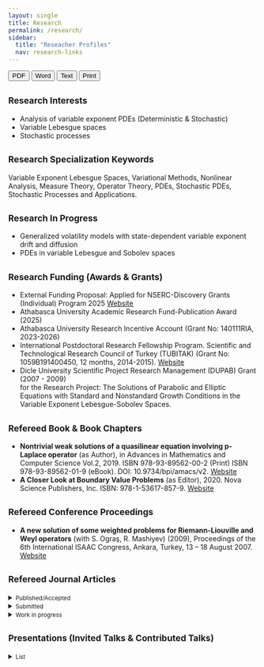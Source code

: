 ```yaml
---
layout: single
title: Research
permalink: /research/
sidebar:
  title: "Reseacher Profiles"
  nav: research-links
---
```

<!-- Export buttons (no 404; PDF opens print dialog, Word/TXT download locally) -->
<div class="download-bar">
  <button class="btn export" data-kind="pdf">PDF</button>
  <button class="btn export" data-kind="doc">Word</button>
  <button class="btn export" data-kind="txt">Text</button>
  <button class="btn" onclick="window.print()">Print</button>
</div>

<!-- CV:START RESEARCH -->

## <small>Research Interests</small>
- Analysis of variable exponent PDEs (Deterministic & Stochastic)
- Variable Lebesgue spaces
- Stochastic processes

## <small>Research Specialization Keywords</small>
Variable Exponent Lebesgue Spaces, Variational Methods, Nonlinear Analysis, Measure Theory, Operator Theory, PDEs, Stochastic PDEs, Stochastic Processes and Applications.

## <small>Research In Progress</small>
- Generalized volatility models with state-dependent variable exponent drift and diffusion
- PDEs in variable Lebesgue and Sobolev spaces

## <small>Research Funding (Awards & Grants)</small>
- External Funding Proposal: Applied for NSERC-Discovery Grants (Individual) Program 2025
  <a href="https://www.nserc-crsng.gc.ca/Professors-Professeurs/Grants-Subs/DGIGP-PSIGP_eng.asp" target="_blank" rel="noopener">Website</a>
- Athabasca University Academic Research Fund-Publication Award (2025)
- Athabasca University Research Incentive Account (Grant No: 140111RIA, 2023-2026)
- International Postdoctoral Research Fellowship Program. Scientific and Technological Research Council of Turkey (TUBITAK) (Grant No: 1059B191400450, 12 months, 2014-2015).
  <a href="https://tubitak.gov.tr/en/scholarships/postdoctoral/research-scholarship-programs/2219-international-postdoctoral-research-fellowship-program-turkish-citizens" target="_blank" rel="noopener">Website</a>
- Dicle University Scientific Project Research Management (DUPAB) Grant (2007 - 2009)<br>
  for the Research Project: The Solutions of Parabolic and Elliptic Equations with Standard and Nonstandard Growth Conditions in the Variable Exponent Lebesgue-Sobolev Spaces.

## <small>Refereed Book & Book Chapters</small>
- <strong>Nontrivial weak solutions of a quasilinear equation involving p-Laplace operator</strong> (as Author), in Advances in Mathematics and Computer Science Vol.2, 2019. ISBN 978-93-89562-00-2 (Print)
  ISBN 978-93-89562-01-9 (eBook). DOI: 10.9734/bpi/amacs/v2.
  <a href="https://stm1.bookpi.org/index.php/amacs-v2" target="_blank" rel="noopener">Website</a>
- <strong>A Closer Look at Boundary Value Problems</strong> (as Editor), 2020. Nova Science Publishers, Inc. ISBN: 978-1-53617-857-9.
  <a href="https://novapublishers.com/shop/a-closer-look-at-boundary-value-problems/" target="_blank" rel="noopener">Website</a>

## <small>Refereed Conference Proceedings</small>
- <strong>A new solution of some weighted problems for Riemann-Liouville and Weyl operators</strong> (with S. Ograş, R. Mashiyev) (2009), Proceedings of the 6th International ISAAC Congress, Ankara, Turkey, 13 – 18 August 2007.
  <a href="https://www.worldscientific.com/worldscibooks/10.1142/7124#t=toc" target="_blank" rel="noopener">Website</a>

## <small>Refereed Journal Articles</small>

<details>
  <summary><small>Published/Accepted</small></summary>

  <ol>
    <li>Existence and multiplicity of solutions for a discrete fourth-order boundary value problem (with M. Boroun, S. Heidarkhani), <em>Journal of Nonlinear Evolution Equations and Applications</em>. Accepted <strong>(2025)</strong>.</li>
    <li>
      Three Solutions for a double-phase variable-exponent Kirchhoff problem, <em>Mathematics</em> 13(15) <strong>(2025)</strong>, 2462.
      <a href="https://www.mdpi.com/2227-7390/13/15/2462" target="_blank" rel="noopener">Website</a>
    </li>
    <li>
      Singular p(x)-Laplacian equation with application to boundary layer theory, <em>Applicable Analysis</em> 104(13) <strong>(2025)</strong>, 2546–2566.
      <a href="https://www.tandfonline.com/doi/full/10.1080/00036811.2025.2473492" target="_blank" rel="noopener">Website</a>
    </li>
    <li>
      Existence results for a class of singular p(x)–Kirchhoff equations, <em>Complex Variables and Elliptic Equations</em> 70(7) <strong>(2025)</strong>, 1222–1253.
      <a href="https://www.tandfonline.com/doi/full/10.1080/17476933.2024.2378316" target="_blank" rel="noopener">Website</a>
    </li>
    <li>
      On a p(x)-Kirchhoff problem with variable singular and sublinear exponents, <em>Taiwanese Journal of Mathematics</em> 29(2) <strong>(2025)</strong>, 379–402.
      <a href="https://projecteuclid.org/journals/taiwanese-journal-of-mathematics/volume-29/issue-2/On-a-px-Kirchhoff-Problem-with-Variable-Singular-and-Sublinear/10.11650/tjm/240904.full" target="_blank"  
        rel="noopener">Website</a>
    </li>
    <li>
      On a p(x)–Kirchhoff-type equation with singular and superlinear nonlinearities, <em>Differential Equations and Dynamical Systems</em>, <strong>(2024)</strong>.
      <a href="https://link.springer.com/article/10.1007/s12591-024-00702-0" target="_blank" rel="noopener">Website</a>
    </li>
    <li>
      On an anisotropic p(·)-Laplace equation with variable singular and sublinear nonlinearities, <em>Communications in Analysis and Mechanics</em> 16(3) <strong>(2024)</strong>, 554–577.
      <a href="https://www.aimspress.com/article/doi/10.3934/cam.2024026" target="_blank" rel="noopener">Website</a>
    </li>
    <li>
      Multiple solutions for a class of p(x)–Kirchhoff-type equations (with S. Heidarkhani, A. Ghobadi), <em>Applied Mathematics E-Notes</em> 22 <strong>(2022)</strong>, 160–168.
     <a href="https://www.emis.de/journals/AMEN/" target="_blank" rel="noopener">Website</a>
    </li>
    <li>
      Solutions of Ginzburg–Landau-type equations involving variable exponent, <em>Thai Journal of Mathematics</em> 20(1) <strong>(2022)</strong>, 369–384.
     <a href="https://thaijmath2.in.cmu.ac.th/index.php/thaijmath/article/view/1331" target="_blank" rel="noopener">Website</a>
    </li>
    <li>
      Critical points approaches to a nonlocal elliptic problem driven by p(x)–biharmonic operator (with S. Heidarkhani, S. Moradi), <em>Georgian Mathematical Journal</em> 29(1) <strong>(2021)</strong>, 55–69.
     <a href="https://www.degruyterbrill.com/document/doi/10.1515/gmj-2021-2115/html?srsltid=AfmBOorpq1yViRyg2Px-k9BlWYm1hiCpmHbiGZJHuVLKUoAmCYmPP7EN" target="_blank" rel="noopener">Website</a>
    </li>
    <li>
      A Class of nonlocal elliptic equations in Orlicz–Sobolev spaces (with B. Suer, V. Turut), <em>Journal of Abstract and Computational Mathematics</em> 6(2) <strong>(2021)</strong>, 16–29.
    <a href="https://www.ntmsci.com/jacm/ContentDetails?Volume=6&IssueNumber=2" target="_blank" rel="noopener">Website</a>
    </li>
    <li>
      On a nonlocal problem with indefinite weights in Orlicz–Sobolev space (with N. T. Chung), <em>Communications of the Korean Mathematical Society</em> 35(2) <strong>(2020)</strong>, 517–532.
      <a href="https://ckms.kms.or.kr/journal/view.html?volume=35&number=2&spage=517" target="_blank" rel="noopener">Website</a>
    </li>
    <li>A variational approach to the existence of infinitely many solutions for difference equations (with M. K. Moghadam, S. Tersian), <em>Journal of New Research in Mathematics</em> 5(22) <strong>(2020)</strong>, 99–110.</li>
    <li>
      A topological result for a class of anisotropic difference equations, <em>Annals of the University of Craiova – Mathematics and Computer Science Series</em> 46(2) <strong>(2019)</strong>, 328–343.
    <a href="http://inf.ucv.ro/~ami/index.php/ami/article/view/1060/697" target="_blank" rel="noopener">Website</a>
    </li>
    <li>On some classes of nonlocal problems in Musielak–Sobolev spaces, <em>Southeast Asian Bulletin of Mathematics</em> 43 <strong>(2019)</strong>, 791–814.</li>
    <li>
      Positive ground state solutions to a nonlocal singular elliptic problem, <em>Canadian Journal of Applied Mathematics</em> 1(1) <strong>(2019)</strong>, 1–14.
      <a href="https://arxiv.org/abs/2402.01128" target="_blank" rel="noopener">Website</a>
    </li>
    <li>
      On a nonlocal problem involving a nonstandard nonhomogeneous differential operator (with B. Suer), <em>Journal of Elliptic and Parabolic Equations</em> 5(1) <strong>(2019)</strong>, 47–67.
      <a href="https://link.springer.com/article/10.1007/s41808-018-0032-3" target="_blank" rel="noopener">Website</a>
    </li>
    <li>
      On a Robin problem in Orlicz–Sobolev spaces (with K. Suslu), <em>TWMS Journal of Applied and Engineering Mathematics</em> 9(2) <strong>(2019)</strong>, 246–256.
      <a href="https://jaem.isikun.edu.tr/web/index.php/archive/423-jaem-vol9-no2" target="_blank" rel="noopener">Website</a>
    </li>
    <li>
      Solutions to p(x)–Laplace type equations via nonvariational techniques, <em>Opuscula Mathematica</em> 38(3) <strong>(2018)</strong>, 291–305.
      <a href="https://www.opuscula.agh.edu.pl/om-vol38iss3art1" target="_blank" rel="noopener">Website</a>
    </li>
    <li>
      Multivalued elliptic operators with nonstandard growth (with A. Pankov), <em>Advances in Nonlinear Analysis</em> 7(1) <strong>(2018)</strong>, 35–48.
      <a href="https://www.degruyterbrill.com/document/doi/10.1515/anona-2016-0043/html?lang=en&srsltid=AfmBOoqFpUD5tAIVWUJhwDk6qhuc2pcVB1nGGAqDn68jVf9jlqLm3XyP" target="_blank" rel="noopener">Website</a>
    </li>
    <li>
      Existence results to a nonlinear p(k)–Laplacian difference equation (with M. K. Moghadam), <em>Journal of Difference Equations and Applications</em> 23(10) <strong>(2017)</strong>, 1652–1669.
      <a href="https://www.tandfonline.com/doi/abs/10.1080/10236198.2017.1354991" target="_blank" rel="noopener">Website</a>
    </li>
    <li>
      On a nonlocal Neumann problem in Orlicz–Sobolev spaces, <em>Journal of Nonlinear Functional Analysis</em> 2017 <strong>(2017)</strong>, Article ID 42, 1–11.
      <a href="https://jnfa.mathres.org/archives/1430" target="_blank" rel="noopener">Website</a>
    </li>
    <li>
      Existence results for anisotropic discrete boundary value problems, <em>Electronic Journal of Differential Equations</em> 148 <strong>(2016)</strong>, 1–11.
      <a href="https://ejde.math.txstate.edu/" target="_blank" rel="noopener">Website</a>
    </li>
    <li>
      On a nonlocal problem involving the generalized anisotropic p(⋅)-Laplace operator, <em>Annals of the University of Craiova – Mathematics and Computer Science Series</em> 43(2) <strong>(2016)</strong>, 259–272.
      <a href="http://inf.ucv.ro/~ami/index.php/ami/article/view/808/562" target="_blank" rel="noopener">Website</a>
    </li>
    <li>
      Solutions to a system of p(x)–Kirchhoff discrete boundary value problems, <em>Nonlinear Studies</em> 23(4) <strong>(2016)</strong>, 665–674.
       <a href="https://www.nonlinearstudies.com/index.php/nonlinear/article/view/1416" target="_blank" rel="noopener">Website</a>
    </li>
    <li>
      Existence of solutions for nonlocal problems in Sobolev–Orlicz spaces via Monotone method (with R. Mashiyev, N. T. Chung), <em>Electronic Journal of Mathematical Analysis and Applications</em> 4(1) <strong>(2016)</strong>, 63–73.
      <a href="https://ejmaa.journals.ekb.eg/article_310813.html" target="_blank" rel="noopener">Website</a>
    </li>
    <li>
      Positive periodic solutions of nonlinear differential equations system with nonstandard growth (with R. Ayazoglu), <em>Applied Mathematics Letters</em> 43 <strong>(2015)</strong>, 5–9.
      <a href="https://www.sciencedirect.com/science/article/pii/S0893965914003590" target="_blank" rel="noopener">Website</a>
    </li>
    <li>
      Nontrivial solutions of discrete nonlinear equations with variable exponent (with A. Pankov), <em>Journal of Mathematical Analysis and Applications</em> 431 <strong>(2015)</strong>, 22–33.
      <a href="https://www.sciencedirect.com/science/article/pii/S0022247X15005090" target="_blank" rel="noopener">Website</a>
    </li>
    <li>
      Nontrivial weak solutions of a quasilinear equation involving p-Laplace operator, <em>British Journal of Mathematics &amp; Computer Science</em> 6(2) <strong>(2015)</strong>, 112–118.
      <a href="https://journaljamcs.com/index.php/JAMCS/article/view/881" target="_blank" rel="noopener">Website</a>
    </li>
    <li>
      Existence of solutions for fourth-order elliptic equations of Kirchhoff type (with F. Wang, Y. An), <em>Journal of Mathematical Analysis and Applications</em> 409(1) <strong>(2014)</strong>, 140–146.
      <a href="https://www.sciencedirect.com/science/article/pii/S0022247X1300632X" target="_blank" rel="noopener">Website</a>
    </li>
    <li>
      Existence of three solutions for a quasilinear elliptic equation involving the p(x)–Laplacian (with R. Mashiyev), <em>Sarajevo Journal of Mathematics</em> 10(23) <strong>(2014)</strong>, 1–13.
      <a href="https://sjm.anubih.ba/index.php/sjm/issue/view/20" target="_blank" rel="noopener">Website</a>
    </li>
    <li>
      Existence and uniqueness of solutions of a nonlocal problem involving the p(x)–Laplacian (with R. Mashiyev), <em>Annals of the University of Craiova – Mathematics and Computer Science Series</em> 41(1) <strong>(2014)</strong>, 30–37.
      <a href="http://inf.ucv.ro/~ami/index.php/ami/article/view/550"_blank" rel="noopener">Website</a>
    </li>
    <li>
      Existence results for a nonlocal problem involving the p(x)-Laplacian, <em>Universal Journal of Applied Mathematics</em> 2(3) <strong>(2014)</strong>, 153–159.
      <a href="http://inf.ucv.ro/~ami/index.php/ami/article/view/550" target="_blank" rel="noopener">Website</a>
    </li>
    <li>
      Ni–Serrin type equations arising from capillarity phenomena with non-standard growth, <em>Boundary Value Problems</em> <strong>(2013)</strong>, Article 55, 1–18.
      <a href="https://boundaryvalueproblems.springeropen.com/articles/10.1186/1687-2770-2013-55" target="_blank" rel="noopener">Website</a>
    </li>
    <li>
      Existence and multiplicity of solutions for Dirichlet problems involving the p(x)–Laplacian, <em>Electronic Journal of Differential Equations</em> 14 <strong>(2013)</strong>, 1–9.
      <a href="https://ejde.math.txstate.edu/" target="_blank" rel="noopener">Website</a>
    </li>
    <li>
      Existence of solutions for an elliptic equation with nonstandard growth (with R. Mashiyev, B. Cekic), <em>International Journal of Pure and Applied Mathematics</em> 86(1) <strong>(2013)</strong>, 131–139.
      <a href="https://www.ijpam.eu/"_blank" rel="noopener">Website</a>
    </li>
    <li>
      Solutions of a nonlocal elliptic problem involving p(x)–Kirchhoff-type equation, <em>Applied Mathematics</em> 3(2) <strong>(2013)</strong>, 56–60.
      
    </li>
    <li>Existence and uniqueness of solutions for a quasilinear elliptic equation involving p-Laplacian (with R. Mashiyev), <em>International Journal of Differential Equations and Applications</em> 12(2) <strong>(2013)</strong>, 95–102.</li>
    <li>
      Existence results for a nonlocal problem involving the p(x)-Laplacian, <em>Pure and Applied Mathematics Journal</em> 2(1) <strong>(2013)</strong>, 20–27.
      <a href="https://www.hrpub.org/journals/article_info.php?aid=1432"_blank" rel="noopener">Website</a>
    </li>
    <li>
      Solutions of nonlocal (p₁(x), p₂(x))-Laplacian equations (with R. Mashiyev), <em>International Journal of Partial Differential Equations</em>, Vol. 2013, Article ID 364251, 7 pages.
      <a href="http://article.sapub.org/10.5923.j.am.20130302.04.html"_blank" rel="noopener">Website</a>
    </li>
    <li>
      Existence of weak solutions for a nonlocal problem involving the p(x)–Laplace operator, <em>Universal Journal of Applied Mathematics</em> 1(3) <strong>(2013)</strong>, 192–197.
      <a href="https://www.hrpub.org/journals/article_info.php?aid=724"_blank" rel="noopener">Website</a>
    </li>
    <li>Solutions of an anisotropic nonlocal problem involving variable exponent (with R. Mashiyev, B. Cekic), <em>Advances in Nonlinear Analysis</em> 2(3) <strong>(2013)</strong>, 325–338.</li>
    <li>On an elliptic system of p(x)–Kirchhoff-type under Neumann boundary condition (with Z. Yucedag, R. Mashiyev), <em>Mathematical Modelling and Analysis</em> 17(2) <strong>(2012)</strong>, 161–170.</li>
    <li>p-estimates of vector fields and applications to magnetostatics problems (with B. Cekic, A. V. Kalinin, R. Mashiyev), <em>Journal of Mathematical Analysis and Applications</em> 389(2) <strong>(2012)</strong>, 838–851.</li>
    <li>Existence and multiplicity of weak solutions for nonuniformly elliptic equations with nonstandard growth (with R. Mashiyev, B. Cekic, Z. Yucedag), <em>Complex Variables and Elliptic Equations</em> 57(5) <strong>(2012)</strong>, 579–595.</li>
    <li>Existence and multiplicity of solutions of the p(x)-Kirchhoff type equation via genus theory (with B. Cekic, R. Mashiyev), <em>Mathematical Methods in the Applied Sciences</em> 34(14) <strong>(2011)</strong>, 1751–1759.</li>
    <li>The Nehari manifold approach for a Dirichlet problem involving the p(x)–Laplacian (with R. Mashiyev, S. Ogras, Z. Yucedag), <em>Journal of the Korean Mathematical Society</em> 47(4) <strong>(2010)</strong>, 845–860.</li>
    <li>Existence of solutions for a class of elliptic systems in ℝ<sup>N</sup> involving the (p, q)-Laplacian (with S. Ogras, R. Mashiyev, Z. Yucedag), <em>Journal of Inequalities and Applications</em>, Article 612938 <strong>(2008)</strong>.</li>
  </ol>
</details>

<details>
  <summary><small>Submitted</small></summary>
  <ol>
    <li>Existence results for the Cox–Ingersoll–Ross model with variable exponent diffusion. Under review.</li>
    <li>On the geometric Brownian motion with state-dependent variable exponent diffusion term. Under review.</li>
    <li>Monotone operator methods for a class of nonlocal multi-phase variable exponent problems.Under review.</li>
    <li>Existence and uniqueness results for a singular elliptic problem governed by an anisotropic (p(⋅), q(⋅))-Kirchhoff-type operator. Under review.</li>
    <li>Anisotropic Singular Equation with (p(⋅), q(⋅))-Laplacian Operator and Hardy-type Potential.Under review.</li>
    <li>A topological result for a singular double phase variable exponent problem. Under review.</li>
    <li>Variational and nonvariational solutions for double phase variable exponent problems. Under review.</li>
    <li>Nehari manifold approach for a singular multi-phase variable exponent problem. Under review.</li>
    <li>Anisotropic Variable exponent Kirchhoff-type equation with double singularity (with B. Cekic, Z. Yucedag). Under review.</li>
    <li>Singular Kirchhoff–Ginzburg–Landau-type equation with variable Exponent(with B. Cekic, Z. Yucedag). Under review.</li>
    <li>On a p(x)-Kirchhoff Equation with double singularity exponent (with B. Cekic, Z. Yucedag). Under review.</li>
    <li>Existence results for a class of double phase singular Kirchhoff-type equations with nonstandard growth (with A. Razani). Under review.</li>
  </ol>
</details>

<details>
  <summary><small>Work in progress</small></summary>
  <ol>
    <li>—</li>
  </ol>
</details>

## <small>Presentations (Invited Talks & Contributed Talks)</small>

<details>
  <summary><small>List</small></summary>
  <ol>
    <li><strong>A generalized stochastic volatility model</strong>, Alberta Mathematics Dialogue, University of Calgary, May 1-2, 2025, Calgary, Canada. </li>
    <li><strong>Enhancing mathematical learning with interactive content and adaptive online assessments </strong> (with A. Beltaos, J. Greenwood-Lee), Alberta Mathematics Dialogue, University of Calgary, May 1-2, 2025, Calgary, Canada. </li>
    <li><strong>The regularization method for multivalued elliptic PDEs with variable exponent</strong>, International Conference on Applied Mathematics, University of Craiova, Craiova, Romania, 29–31 October 2020.</li>
    <li><strong>Variational approach for analysis of PDEs</strong>, Mathematics Colloquium, Grande Prairie Regional College, Science Department, February 2020, Grande Prairie, Canada.</li>
    <li><strong>Existence and uniqueness results for a Dirichlet problem in Orlicz–Sobolev spaces</strong>, International Conference on Mathematics and Mathematics Education (ICMME-2017), 11–13 May 2017, Şanlıurfa, Turkey.</li>
    <li><strong>Nontrivial solutions for a Dirichlet problem in Orlicz–Sobolev spaces</strong>, ICMME-2017, 11–13 May 2017, Şanlıurfa, Turkey.</li>
    <li><strong>Solutions of an anisotropic Kirchhoff problem involving variable exponent</strong>, ICMME-2017, 11–13 May 2017, Şanlıurfa, Turkey.</li>
    <li><strong>Solutions of Kirchhoff problem in anisotropic variable exponent spaces</strong>, ICMME-2017, 11–13 May 2017, Şanlıurfa, Turkey.</li>
    <li><strong>On some elliptic problems in Orlicz–Sobolev spaces</strong>, International Health and Natural Sciences Conference (INHSC 2017), 19–21 October 2017, Antalya, Turkey.</li>
    <li><strong>Solutions to a nonlocal elliptic problem in Orlicz–Sobolev spaces</strong>, INHSC 2017, 19–21 October 2017, Antalya, Turkey.</li>
    <li><strong>Solutions of generalized anisotropic problems in variable exponent spaces</strong>, INHSC 2017, 19–21 October 2017, Antalya, Turkey.</li>
    <li><strong>A system of anisotropic discrete boundary value problems</strong>, International Engineering, Science and Education Conference, 1–3 December 2016, Diyarbakır, Turkey.</li>
    <li><strong>Existence of three solutions to a nonlinear difference equation involving p(k)-Laplace operator</strong>, International Engineering, Science and Education Conference, 1–3 December 2016, Diyarbakır, Turkey.</li>
    <li><strong>Variable Lebesgue spaces and variational approach</strong>, Morgan State University, Department of Mathematics, Mathematics Colloquium, November 2014, Baltimore, U.S.A.</li>
    <li><strong>Existence and uniqueness of an elliptic equation with p(x)-Laplace operator</strong>, XXVI. National Mathematics Symposium, 4–7 Sept, 2013, Dicle University, Diyarbakır, Turkey.</li>
    <li><strong>Power-type weighted Hardy and Hankel operators in variable exponent Morrey space</strong>, “Operators in General Morrey-Type Spaces and Applications” (Dedicated to the 70th Birthday of Prof. Victor I. Burenkov), Ahi Evran University, Kırşehir, Turkey, 20–27 May 2011.</li>
    <li><strong>Maximal and Riesz operators in weighted variable exponent Morrey space</strong>, same event, Ahi Evran University, Kırşehir, Turkey, 20–27 May 2011.</li>
    <li><strong>Existence of solutions for nonuniformly elliptic equations of p(x)-Laplacian type</strong>, 3rd International Conference on Differential Equations and Applications, Lviv, Ukraine, 3–6 November 2010.</li>
    <li><strong>Existence of solutions for a p(x)-Laplacian in ℝ(N)</strong>, Workshop on Differential Equations and Applications, Pamukkale University, Denizli, Turkey, 18–20 April 2008.</li>
    <li><strong>A new solution of some weighted problems for the Riemann–Liouville and Weyl operators</strong>, 6th International ISAAC Congress, 13–18 August 2007, Middle East Technical University (METU), Ankara, Turkey.</li>
  </ol>
</details>

<!-- CV:END RESEARCH -->



















































































